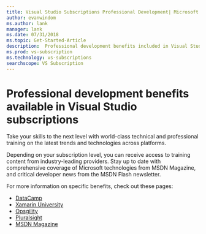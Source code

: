 ```yaml
---
title: Visual Studio Subscriptions Professional Development| Microsoft Docs
author: evanwindom
ms.author: lank
manager: lank
ms.date: 07/31/2018
ms.topic: Get-Started-Article
description:  Professional development benefits included in Visual Studio subscriptions
ms.prod: vs-subscription
ms.technology: vs-subscriptions
searchscope: VS Subscription
---
```


# Professional development benefits available in Visual Studio subscriptions

Take your skills to the next level with world-class technical and professional training on the latest trends and technologies across platforms. 

Depending on your subscription level, you can receive access to training content from industry-leading providers.  Stay up to date with comprehensive coverage of Microsoft technologies from MSDN Magazine, and critical developer news from the MSDN Flash newsletter. 

For more information on specific benefits, check out these pages:

- [DataCamp](vs-datacamp.md)
- [Xamarin University](vs-xamarin.md)
- [Opsgility](vs-opsgility.md)
- [Pluralsight](vs-pluralsight.md)
- [MSDN Magazine](vs-msdn.md)
